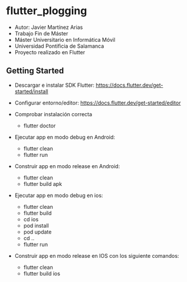 # flutter_plogging

- Autor: Javier Martínez Arias
- Trabajo Fin de Máster 
- Máster Universitario en Informática Móvil
- Universidad Pontificia de Salamanca
- Proyecto realizado en Flutter


## Getting Started

- Descargar e instalar SDK Flutter: https://docs.flutter.dev/get-started/install
- Configurar entorno/editor: https://docs.flutter.dev/get-started/editor 
- Comprobar instalación correcta
	- flutter doctor
	
- Ejecutar app en modo debug en Android:
	- flutter clean
	- flutter run
- Construir app en modo release en Android:
	- flutter clean
	- flutter build apk
- Ejecutar app en modo debug en ios:
	- flutter clean
	- flutter build
	- cd ios
	- pod install
	- pod update
	- cd ..
	- flutter run
- Construir app en modo release en IOS con los siguiente comandos:
	- flutter clean
	- flutter build ios
